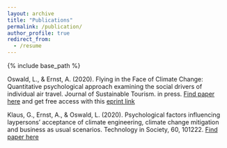 ```yaml
---
layout: archive
title: "Publications"
permalink: /publication/
author_profile: true
redirect_from:
  - /resume
---
```


{% include base_path %}


Oswald, L., & Ernst, A. (2020). Flying in the Face of Climate Change: Quantitative psychological approach examining the social drivers of individual air travel. Journal of Sustainable Tourism. in press.
[Find paper here](https://www.tandfonline.com/doi/full/10.1080/09669582.2020.1812616)
and get free access with this [eprint link](https://www.tandfonline.com/eprint/HHT88G9HSMFPMRB5UWP3/full?target=10.1080/09669582.2020.1812616)

Klaus, G., Ernst, A., & Oswald, L. (2020). Psychological factors influencing laypersons’ acceptance of climate engineering, climate change mitigation and business as usual scenarios. Technology in Society, 60, 101222.
[Find paper here](https://www.sciencedirect.com/science/article/pii/S0160791X1930137X)
